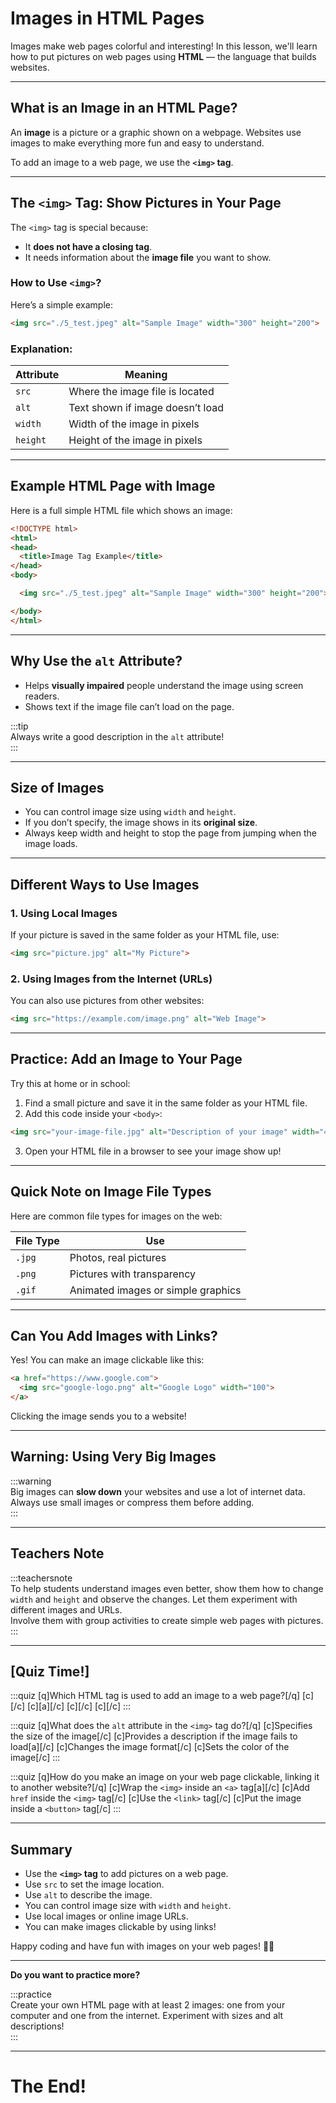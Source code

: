 # Images in HTML Pages

Images make web pages colorful and interesting! In this lesson, we'll learn how to put pictures on web pages using **HTML** — the language that builds websites.

---

## What is an Image in an HTML Page?

An **image** is a picture or a graphic shown on a webpage. Websites use images to make everything more fun and easy to understand.

To add an image to a web page, we use the **`<img>` tag**.

---

## The `<img>` Tag: Show Pictures in Your Page

The `<img>` tag is special because:

- It **does not have a closing tag**.  
- It needs information about the **image file** you want to show.

### How to Use `<img>`?

Here’s a simple example:

```html
<img src="./5_test.jpeg" alt="Sample Image" width="300" height="200">
```

### Explanation:

| Attribute  | Meaning                                |
|------------|---------------------------------------|
| `src`      | Where the image file is located       |
| `alt`      | Text shown if image doesn’t load      |
| `width`    | Width of the image in pixels           |
| `height`   | Height of the image in pixels          |

---

## Example HTML Page with Image

Here is a full simple HTML file which shows an image:

```html
<!DOCTYPE html>
<html>
<head>
  <title>Image Tag Example</title>
</head>
<body>

  <img src="./5_test.jpeg" alt="Sample Image" width="300" height="200">

</body>
</html>
```

---

## Why Use the `alt` Attribute?

- Helps **visually impaired** people understand the image using screen readers.
- Shows text if the image file can’t load on the page.

:::tip  
Always write a good description in the `alt` attribute!  
:::

---

## Size of Images

- You can control image size using `width` and `height`.
- If you don’t specify, the image shows in its **original size**.
- Always keep width and height to stop the page from jumping when the image loads.

---

## Different Ways to Use Images

### 1. Using Local Images

If your picture is saved in the same folder as your HTML file, use:

```html
<img src="picture.jpg" alt="My Picture">
```

### 2. Using Images from the Internet (URLs)

You can also use pictures from other websites:

```html
<img src="https://example.com/image.png" alt="Web Image">
```

---

## Practice: Add an Image to Your Page

Try this at home or in school:

1. Find a small picture and save it in the same folder as your HTML file.
2. Add this code inside your `<body>`:

```html
<img src="your-image-file.jpg" alt="Description of your image" width="400">
```

3. Open your HTML file in a browser to see your image show up!

---

## Quick Note on Image File Types

Here are common file types for images on the web:

| File Type | Use                         |
|-----------|-----------------------------|
| `.jpg`    | Photos, real pictures         |
| `.png`    | Pictures with transparency   |
| `.gif`    | Animated images or simple graphics |

---

## Can You Add Images with Links?

Yes! You can make an image clickable like this:

```html
<a href="https://www.google.com">
  <img src="google-logo.png" alt="Google Logo" width="100">
</a>
```

Clicking the image sends you to a website!

---

## Warning: Using Very Big Images

:::warning  
Big images can **slow down** your websites and use a lot of internet data. Always use small images or compress them before adding.  
:::

---

## Teachers Note

:::teachersnote  
To help students understand images even better, show them how to change `width` and `height` and observe the changes. Let them experiment with different images and URLs.  
Involve them with group activities to create simple web pages with pictures.  
:::

---

## [Quiz Time!]

:::quiz
[q]Which HTML tag is used to add an image to a web page?[/q]
[c]<picture>[/c]
[c]<img>[a][/c]
[c]<image>[/c]
[c]<photo>[/c]
:::

:::quiz
[q]What does the `alt` attribute in the `<img>` tag do?[/q]
[c]Specifies the size of the image[/c]
[c]Provides a description if the image fails to load[a][/c]
[c]Changes the image format[/c]
[c]Sets the color of the image[/c]
:::

:::quiz
[q]How do you make an image on your web page clickable, linking it to another website?[/q]
[c]Wrap the `<img>` inside an `<a>` tag[a][/c]
[c]Add `href` inside the `<img>` tag[/c]
[c]Use the `<link>` tag[/c]
[c]Put the image inside a `<button>` tag[/c]
:::

---

## Summary

- Use the **`<img>` tag** to add pictures on a web page.
- Use `src` to set the image location.
- Use `alt` to describe the image.
- You can control image size with `width` and `height`.
- Use local images or online image URLs.
- You can make images clickable by using links!

Happy coding and have fun with images on your web pages! 🎨😊

---

**Do you want to practice more?**

:::practice  
Create your own HTML page with at least 2 images: one from your computer and one from the internet. Experiment with sizes and alt descriptions!  
:::

---

# The End!